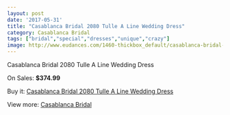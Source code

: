 ```yaml
---
layout: post
date: '2017-05-31'
title: "Casablanca Bridal 2080 Tulle A Line Wedding Dress"
category: Casablanca Bridal
tags: ["bridal","special","dresses","unique","crazy"]
image: http://www.eudances.com/1460-thickbox_default/casablanca-bridal-2080-tulle-a-line-wedding-dress.jpg
---
```

Casablanca Bridal 2080 Tulle A Line Wedding Dress

On Sales: **$374.99**
<a href="https://www.eudances.com/en/casablanca-bridal/513-casablanca-bridal-2080-tulle-a-line-wedding-dress.html"><amp-img layout="responsive" width="600" height="600" src="//www.eudances.com/1460-thickbox_default/casablanca-bridal-2080-tulle-a-line-wedding-dress.jpg" alt="Casablanca Bridal 2080 Tulle A Line Wedding Dress 0" /></a>
<a href="https://www.eudances.com/en/casablanca-bridal/513-casablanca-bridal-2080-tulle-a-line-wedding-dress.html"><amp-img layout="responsive" width="600" height="600" src="//www.eudances.com/1462-thickbox_default/casablanca-bridal-2080-tulle-a-line-wedding-dress.jpg" alt="Casablanca Bridal 2080 Tulle A Line Wedding Dress 1" /></a>
<a href="https://www.eudances.com/en/casablanca-bridal/513-casablanca-bridal-2080-tulle-a-line-wedding-dress.html"><amp-img layout="responsive" width="600" height="600" src="//www.eudances.com/1461-thickbox_default/casablanca-bridal-2080-tulle-a-line-wedding-dress.jpg" alt="Casablanca Bridal 2080 Tulle A Line Wedding Dress 2" /></a>

Buy it: [Casablanca Bridal 2080 Tulle A Line Wedding Dress](https://www.eudances.com/en/casablanca-bridal/513-casablanca-bridal-2080-tulle-a-line-wedding-dress.html "Casablanca Bridal 2080 Tulle A Line Wedding Dress")

View more: [Casablanca Bridal](https://www.eudances.com/en/4-casablanca-bridal "Casablanca Bridal")